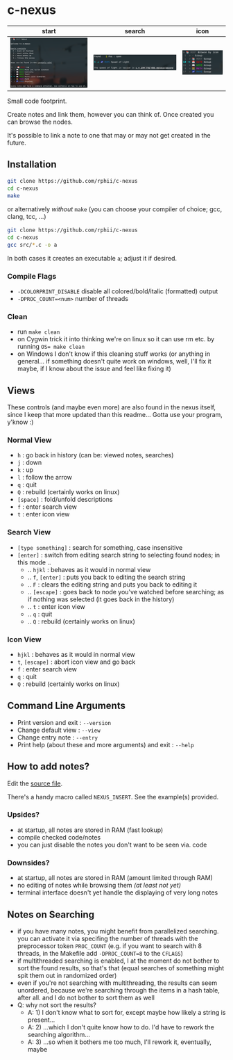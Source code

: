 # c-nexus

| start                      | search                       | icon                     |
| ---                        | ---                          | ---                      |
| ![start](images/start.png) | ![search](images/search.png) | ![icon](images/icon.png) |

Small code footprint.

Create notes and link them, however you can think of. Once created you can browse the nodes.

It's possible to link a note to one that may or may not get created in the future.

## Installation

```sh
git clone https://github.com/rphii/c-nexus
cd c-nexus
make
```

or alternatively *without* `make` (you can choose your compiler of choice; gcc, clang, tcc, ...)

```sh
git clone https://github.com/rphii/c-nexus
cd c-nexus
gcc src/*.c -o a
```

In both cases it creates an executable `a`; adjust it if desired.

### Compile Flags

- `-DCOLORPRINT_DISABLE` disable all colored/bold/italic (formatted) output
- `-DPROC_COUNT=<num>` number of threads

### Clean

- run `make clean`
- on Cygwin trick it into thinking we're on linux so it can use rm etc. by running `OS= make clean`
- on Windows I don't know if this cleaning stuff works (or anything in general... if something
  doesn't quite work on windows, well, I'll fix it maybe, if I know about the issue and feel like
  fixing it)

## Views

These controls (and maybe even more) are also found in the nexus itself, since I keep that more
updated than this readme... Gotta use your program, y'know :)

### Normal View
- ``h`` : go back in history (can be: viewed notes, searches)
- ``j`` : down
- ``k`` : up
- ``l`` : follow the arrow
- ``q`` : quit
- ``Q`` : rebuild (certainly works on linux)
- ``[space]`` : fold/unfold descriptions
- ``f`` : enter search view
- ``t`` : enter icon view

### Search View
- ``[type something]`` : search for something, case insensitive
- ``[enter]`` : switch from editing search string to selecting found nodes; in this mode ..
    - .. `hjkl` : behaves as it would in normal view
    - .. `f`, `[enter]` : puts you back to editing the search string
    - .. `F` : clears the editing string and puts you back to editing it
    - .. `[escape]` : goes back to node you've watched before searching; as if nothing was
      selected (it goes back in the history)
    - .. ``t`` : enter icon view
    - .. ``q`` : quit
    - .. ``Q`` : rebuild (certainly works on linux)

### Icon View
- `hjkl` : behaves as it would in normal view
- ``t``, `[escape]` : abort icon view and go back
- ``f`` : enter search view
- ``q`` : quit
- ``Q`` : rebuild (certainly works on linux)

## Command Line Arguments

- Print version and exit : `--version`
- Change default view : `--view`
- Change entry note : `--entry`
- Print help (about these and more arguments) and exit : `--help`

## How to add notes?

Edit the [source file](src/content.c).

There's a handy macro called `NEXUS_INSERT`. See the example(s) provided.

### Upsides?
- at startup, all notes are stored in RAM (fast lookup)
- compile checked code/notes
- you can just disable the notes you don't want to be seen via. code

### Downsides?
- at startup, all notes are stored in RAM (amount limited through RAM)
- no editing of notes while browsing them _(at least not yet)_
- terminal interface doesn't yet handle the displaying of very long notes

## Notes on Searching
- if you have many notes, you might benefit from parallelized searching. you can activate it via
  specifing the number of threads with the preprocessor token `PROC_COUNT` (e.g. if you want to
  search with 8 threads, in the Makefile add `-DPROC_COUNT=8` to the `CFLAGS`)
- if multithreaded searching is enabled, I at the moment do not bother to sort the found results, so
  that's that (equal searches of something might spit them out in randomized order)
- even if you're not searching with multithreading, the results can seem unordered, because we're
  searching through the items in a hash table, after all. and I do not bother to sort them as well
- Q: why not sort the results?
    - A: 1) I don't know what to sort for, except maybe how likely a string is present...
    - A: 2) ...which I don't quite know how to do. I'd have to rework the searching algorithm...
    - A: 3) ...so when it bothers me too much, I'll rework it, eventually, maybe

